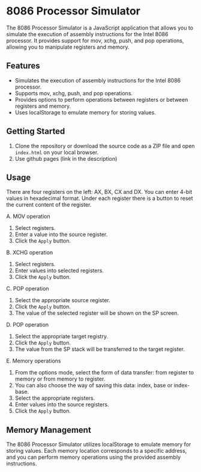 ﻿# 8086 Processor Simulator
The 8086 Processor Simulator is a JavaScript application that allows you to simulate the execution of assembly instructions for the Intel 8086 processor. It provides support for mov, xchg, push, and pop operations, allowing you to manipulate registers and memory.

## Features
- Simulates the execution of assembly instructions for the Intel 8086 processor.
- Supports mov, xchg, push, and pop operations.
- Provides options to perform operations between registers or between registers and memory.
- Uses localStorage to emulate memory for storing values.

## Getting Started
1. Clone the repository or download the source code as a ZIP file and open `index.html` on your local browser.
2. Use github pages (link in the description)

## Usage
There are four registers on the left: AX, BX, CX and DX. You can enter 4-bit values ​​in hexadecimal format. Under each register there is a button to reset the current content of the register.

A. MOV operation
1. Select registers.
2. Enter a value into the source register.
3. Click the `Apply` button.

B. XCHG operation
1. Select registers.
2. Enter values ​​into selected registers.
3. Click the `Apply` button.

C. POP operation
1. Select the appropriate source register.
2. Click the `Apply` button.
3. The value of the selected register will be shown on the SP screen.

D. POP operation
1. Select the appropriate target registry.
2. Click the `Apply` button.
3. The value from the SP stack will be transferred to the target register.

E. Memory operations
1. From the options mode, select the form of data transfer: from register to memory or from memory to register.
2. You can also choose the way of saving this data: index, base or index-base.
3. Select the appropriate registers.
4. Enter values ​​into the source registers.
5. Click the `Apply` button.

## Memory Management
The 8086 Processor Simulator utilizes localStorage to emulate memory for storing values. Each memory location corresponds to a specific address, and you can perform memory operations using the provided assembly instructions.
